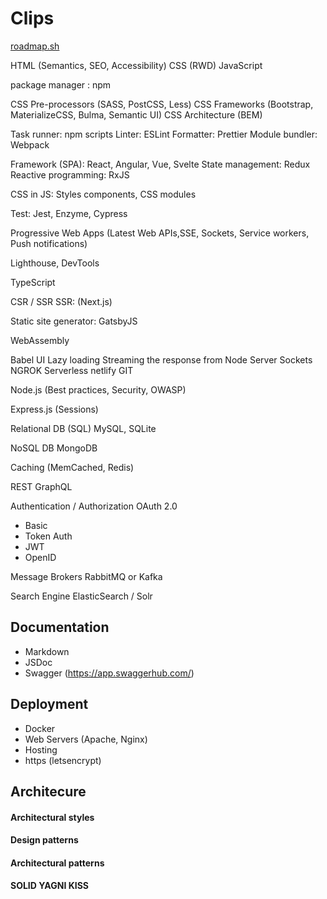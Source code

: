 # Clips

[roadmap.sh](https://roadmap.sh)

HTML (Semantics, SEO, Accessibility)
CSS (RWD)
JavaScript

package manager : npm

CSS Pre-processors (SASS, PostCSS, Less)
CSS Frameworks (Bootstrap, MaterializeCSS, Bulma, Semantic UI)
CSS Architecture (BEM)

Task runner: npm scripts
Linter: ESLint
Formatter: Prettier
Module bundler: Webpack

Framework (SPA): React, Angular, Vue, Svelte
State management: Redux
Reactive programming: RxJS

CSS in JS: Styles components, CSS modules

Test: Jest, Enzyme, Cypress

Progressive Web Apps (Latest Web APIs,SSE, Sockets, Service workers, Push notifications)

Lighthouse, DevTools

TypeScript

CSR / SSR
SSR: (Next.js)

Static site generator: GatsbyJS

WebAssembly


Babel
UI
Lazy loading
Streaming the response from Node Server
Sockets
NGROK
Serverless
netlify
GIT

Node.js 
(Best practices, Security, OWASP)

Express.js (Sessions)

Relational DB (SQL)
MySQL, SQLite

NoSQL DB
MongoDB

Caching (MemCached, Redis)

REST
GraphQL

Authentication / Authorization
OAuth 2.0
* Basic
* Token Auth
* JWT
* OpenID

Message Brokers
RabbitMQ or Kafka

Search Engine
ElasticSearch / Solr

## Documentation
* Markdown
* JSDoc
* Swagger (https://app.swaggerhub.com/)

## Deployment

* Docker
* Web Servers (Apache, Nginx)
* Hosting
* https (letsencrypt)

## Architecure

#### Architectural styles

#### Design patterns

#### Architectural patterns

#### SOLID YAGNI KISS






